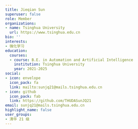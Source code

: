 ```yaml
---
title: Jieqian Sun
superuser: false
role: Member
organizations:
- name: Tsinghua University
  url: https://www.tsinghua.edu.cn
bio: ''
interests:
- 强化学习
education:
  courses:
  - course: B.E. in Automation and Artificial Intelligence
    institution: Tsinghua University
    year: 2021-2025
social:
- icon: envelope
  icon_pack: fa
  link: mailto:sunjq21@mails.tsinghua.edu.cn
- icon: github
  icon_pack: fab
  link: https://github.com/THUDASunJQ21
email: sunjq21@mails.tsinghua.edu.cn
highlight_name: false
user_groups:
- 清华 21 级
---
```

